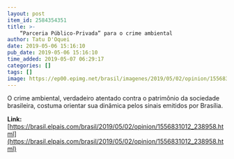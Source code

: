 ```yaml
---
layout: post
item_id: 2584354351
title: >-
    “Parceria Público-Privada” para o crime ambiental
author: Tatu D'Oquei
date: 2019-05-06 15:16:10
pub_date: 2019-05-06 15:16:10
time_added: 2019-05-07 06:29:17
categories: []
tags: []
image: https://ep00.epimg.net/brasil/imagenes/2019/05/02/opinion/1556831012_238958_1556835444_rrss_normal.jpg
---
```


O crime ambiental, verdadeiro atentado contra o patrimônio da sociedade brasileira, costuma orientar sua dinâmica pelos sinais emitidos por Brasília.

**Link:** [https://brasil.elpais.com/brasil/2019/05/02/opinion/1556831012_238958.html](https://brasil.elpais.com/brasil/2019/05/02/opinion/1556831012_238958.html)

